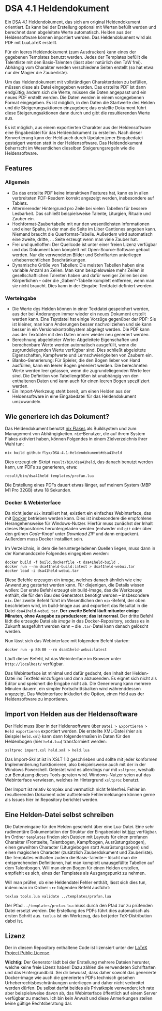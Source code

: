 # DSA 4.1 Heldendokument

Ein DSA 4.1 Heldendokument, das sich am original Heldendokument orientiert.
Es kann bei der Erstellung optional mit Werten befüllt werden und berechnet dann abgeleitete Werte automatisch.
Helden aus der Heldensoftware können importiert werden.
Das Heldendokument wird als PDF mit LuaLaTeX erstellt.

Für ein leeres Heldendokument (zum Ausdrucken) kann eines der gegebenen Templates benutzt werden.
Jedes der Templates befüllt die Talentliste mit den Basis-Talenten (lässt aber natürlich den TaW frei).
Abhängig vom Charakter werden verschiedene Seiten erstellt (so hat etwa nur der Magier die Zauberliste).

Um das Heldendokument mit vollständigen Charakterdaten zu befüllen, müssen diese als Datei eingegeben werden.
Das erstellte PDF ist dann endgültig; ändern sich die Werte, müssen die Daten angepasst und ein neues PDF erstellt werden.
Die Daten werden in einem vorgegebenen Format eingegeben.
Es ist möglich, in den Daten die Startwerte des Helden und die Steigerungsaktionen einzugeben; das erstellte Dokument führt diese Steigerungsaktionen dann durch und gibt die resultierenden Werte aus.

Es ist möglich, aus einem exportierten Charakter aus der Heldensoftware eine Eingabedatei für das Heldendokument zu erstellen.
Nach dieser Konvertierung kann der Held auch durch Updaten jener Eingabedatei gesteigert werden statt in der Heldensoftware.
Das Heldendokument beherrscht im Wesentlichen dieselben Steigerungsregeln wie die Heldensoftware.

## Features

### Allgemein

 * Da das erstellte PDF keine interaktiven Features hat, kann es in allen verbreiteten PDF-Readern korrekt angezeigt werden, insbesondere auf Tablets.
 * Alternierender Hintergrund pro Zeile bei vielen Tabellen für bessere Lesbarkeit.
   Das schließt beispielsweise Talente, Liturgien, Rituale und Zauber ein.
 * Hochformat-Zaubertabelle mit nur den wesentlichsten Informationen und einer Spalte, in der man die Seite im Liber Cantiones angeben kann.
   Niemand braucht die Querformat-Tabelle.
   Außerdem wird automatisch eine zweite, dritte, … Seite erzeugt wenn man viele Zauber hat.
 * Frei und quelloffen: Der Quellcode ist unter einer freien Lizenz verfügbar und das Dokument kann komplett mit Open-Source-Software gebaut werden.
   Nur die verwendeten Bilder und Schriftarten unterliegen urheberrechtlichen Beschränkungen.
 * Dynamische Größe von Tabellen:
   Die meisten Tabellen haben eine variable Anzahl an Zeilen.
   Man kann beispielsweise mehr Zeilen in gesellschaftlichen Talenten haben und dafür weniger Zeilen bei den Körperlichen – oder die „Gaben“-Tabelle komplett entfernen, wenn man sie nicht braucht.
   Dies kann in der Eingabe-Textdatei definiert werden.

### Werteingabe

 * Die Werte des Helden können in einer Textdatei gespeichert werden, aus der bei Änderungen immer wieder ein neues Dokument erstellt werden kann.
   Eine Textdatei hat einige Vorzüge gegenüber der PDF: Sie ist kleiner, man kann Änderungen besser nachvollziehen und sie kann besser in ein Versionskontrollsystem abgelegt werden.
   Die PDF kann aus der Textdatei mit den Daten immer wieder neu generiert werden.
 * Berechnung abgeleiteter Werte:
   Abgeleitete Eigenschaften und berechenbare Werte werden automatisch ausgefüllt, wenn die zugrundeliegenden Werte verfügbar sind.
   Dies schließt abgeleitete Eigenschaften, Kampfwerte und Lernschwierigkeiten von Zaubern ein.
 * Blanko-Generierung:
   Für Spieler, die den Bogen lieber von Hand ausfüllen, kann ein leerer Bogen generiert werden.
   Die berechneten Werte werden leer gelassen, wenn die zugrundeliegenden Werte leer sind.
   Die Definition von Tabellengrößen ist unabhängig von den enthaltenen Daten und kann auch für einen leeren Bogen spezifiziert werden.
 * Ein Import-Werkzeug steht bereit, um einen Helden aus der Heldensoftware in eine Eingabedatei für das Heldendokument umzuwandeln.

## Wie generiere ich das Dokument?

Das Heldendokument benutzt [nix Flakes](https://nixos.wiki/wiki/Flakes) als Buildsystem und zum Management von Abhängigkeiten.
`nix`-Benutzer, die auf ihrem System Flakes aktiviert haben, können Folgendes in einem Zielverzeichnis ihrer Wahl tun:

    nix build github:flyx/DSA-4.1-Heldendokument#dsa41held

Dies erzeugt ein Skript `result/bin/dsa41held`, das danach benutzt werden kann, um PDFs zu generieren, etwa:

    result/bin/dsa41held templates/profan.lua

Die Erstellung eines PDFs dauert etwas länger, auf meinem System (MBP M1 Pro 32GB) etwa 18 Sekunden.

### Docker & Webinterface

Da nicht jeder `nix` installiert hat, existiert ein einfaches Webinterface, das mit [Docker](https://www.docker.com) betrieben werden kann.
Dies ist insbesondere die empfohlene Herangehensweise für Windows-Nutzer.
Hierfür muss zunächst der Inhalt dieses Repositories heruntergeladen werden (entweder mit `git` oder über den grünen *Code*-Knopf unter *Download ZIP* und dann entpacken).
Außerdem muss Docker installiert sein.

Im Verzeichnis, in dem die heruntergeladenen Quellen liegen, muss dann in der Kommandozeile Folgendes eingegeben werden:

    docker build -f build.dockerfile -t dsa41held-build .
    docker run --rm dsa41held-build:latest > dsa41held-webui.tar
    docker load -i dsa41held-webui.tar

Diese Befehle erzeugen ein *image*, welches danach ähnlich wie eine Anwendung gestartet werden kann.
Für diejenigen, die Details wissen wollen:
Der erste Befehl erzeugt ein build-Image, das die Werkzeuge enthält, die für den Bau des Generators benötigt werden – insbesondere `nix`.
Der zweite Befehl führt im Wesentlichen den `nix`-Befehl, der oben beschrieben wird, im build-Image aus und exportiert das Resultat in die Datei `dsa41held-webui.tar`.
**Der zweite Befehl läuft mitunter einige Minuten, ohne Ausgabe zu produzieren; das ist normal**.
Der dritte Befehl lädt die erzeugte Datei als *image* in das Docker-Repository, sodass es in Zukunft ausgeführt werden kann – die `.tar`-Datei kann danach gelöscht werden.

Nun lässt sich das Webinterface mit folgendem Befehl starten:

    docker run -p 80:80 --rm dsa41held-webui:latest

Läuft dieser Befehl, ist das Webinterface im Browser unter `http://localhost/` verfügbar.

Das Webinterface ist minimal und dafür gedacht, den Inhalt der Helden-Datei ins Textfeld einzufügen und dann abzusenden.
Es eignet sich nicht als Editor und speichert die Eingabe nicht ab.
Die Generierung kann mehrere Minuten dauern, ein simpler Fortschrittsbalken wird währenddessen angezeigt.
Das Webinterface inkludiert die Option, einen Held aus der Heldensoftware zu importieren.

## Import von Helden aus der Heldensoftware

Der Held muss über in der Heldensoftware über `Datei > Exportieren > Held exportieren` exportiert werden.
Die erstellte XML-Datei (hier als Beispiel `held.xml`) kann dann folgendermaßen in Daten für den Heldenbogen (hier `held.lua`) transformiert werden:

    xsltproc import.xsl held.xml > held.lua

Das Import-Skript ist in XSLT 1.0 geschrieben und sollte mit jeder konformen Implementierung funktionieren, also beispielsweise auch mit der in der Windows Powershell.
Getestet wird es allerdings nur mit `xsltproc`, weshalb zur Benutzung dieses Tools geraten wird.
Windows-Nutzer seien auf das Webinterface verwiesen, welches im Hintergrund `xsltproc` benutzt.

Der Import ist relativ komplex und vermutlich nicht fehlerfrei.
Fehler im resultierenden Dokument oder auftretende Fehlermeldungen können gerne als Issues hier im Repository berichtet werden.

## Eine Helden-Datei selbst schreiben

Die Dateneingabe für den Helden geschieht über eine Lua-Datei.
Eine sehr rudimentäre Dokumentation der Struktur der Eingabedatei ist [hier](https://flyx.github.io/DSA-4.1-Heldendokument/) verfügbar.
Im Ordner `templates` finden sich Dateien mit Layouts für einen profanen Charakter (Frontseite, Talentbogen, Kampfbogen, Ausrüstungsbogen), einen geweihten Character (Liturgiebogen statt Ausrüstungsbogen) und einen magischen Character (zusätzlich Zauberdokument und Zauberliste).
Die Templates enthalten zudem die Basis-Talente – löscht man die entsprechenden Definitionen, hat man komplett unausgefüllte Tabellen auf dem Talentbogen.
Will man einen Bogen für einen Helden erstellen, empfiehlt es sich, eines der Templates als Ausgangspunkt zu nehmen.

Will man prüfen, ob eine Heldendatei Fehler enthält, lässt sich dies tun, indem man im Ordner `src` folgenden Befehl ausführt:

    texlua tools.lua validate ../templates/profan.lua

Der Pfad `../templates/profan.lua` muss durch den Pfad zur zu prüfenden Datei ersetzt werden.
Die Erstellung des PDFs führt dies automatisch als ersten Schritt aus.
`texlua` ist ein Werkzeug, das bei jeder TeX-Distribution dabei ist.

## Lizenz

Der in diesem Repository enthaltene Code ist lizensiert unter der [LaTeX Project Public License](https://www.latex-project.org/lppl/).

**Wichtig:** Der Generator lädt bei der Erstellung mehrere Dateien herunter, welche keine freie Lizenz haben!
Dazu zählen die verwendeten Schriftarten und das Hintergrundbild.
Sei dir bewusst, dass daher sowohl das generierte Docker-image wie auch die generierten PDFs technisch gesehen Urheberrechtsbeschränkungen unterliegen und daher nicht verbreitet werden dürfen.
Du selbst darfst beides als Privatkopie verwenden; ich rate aber beispielsweise davon ab, das Webinterface öffentlich auf einem Server verfügbar zu machen.
Ich bin kein Anwalt und diese Anmerkungen stellen keine gültige Rechtsberatung dar.
